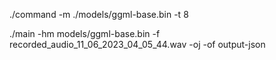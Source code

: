 


 ./command -m ./models/ggml-base.bin -t 8

 ./main -hm models/ggml-base.bin -f recorded_audio_11_06_2023_04_05_44.wav -oj -of output-json